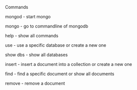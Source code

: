 Commands

mongod - start mongo

mongo - go to commandline of mongodb

help - show all commands

use - use a specific database or create a new one

show dbs - show all databases

insert - insert a document into a collection or create a new one

find - find a specific document or show all documents

remove - remove a document